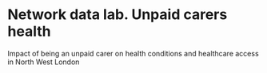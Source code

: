 # Network data lab. Unpaid carers health
 Impact of being an unpaid carer on health conditions and healthcare access in North West London
